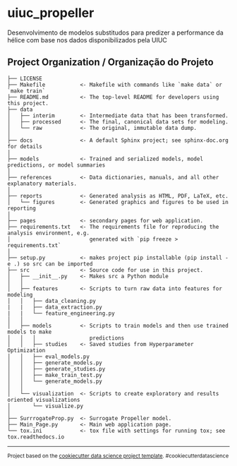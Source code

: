 uiuc_propeller
==============================

Desenvolvimento de modelos substitudos para predizer a performance da hélice com base nos dados disponibilizados pela UIUC

Project Organization / Organização do Projeto
------------

    ├── LICENSE
    ├── Makefile           <- Makefile with commands like `make data` or `make train`
    ├── README.md          <- The top-level README for developers using this project.
    ├── data
    │   ├── interim        <- Intermediate data that has been transformed.
    │   ├── processed      <- The final, canonical data sets for modeling.
    │   └── raw            <- The original, immutable data dump.
    │
    ├── docs               <- A default Sphinx project; see sphinx-doc.org for details
    │
    ├── models             <- Trained and serialized models, model predictions, or model summaries
    │
    ├── references         <- Data dictionaries, manuals, and all other explanatory materials.
    │
    ├── reports            <- Generated analysis as HTML, PDF, LaTeX, etc.
    │   └── figures        <- Generated graphics and figures to be used in reporting
    │
    ├── pages              <- secondary pages for web application.
    ├── requirements.txt   <- The requirements file for reproducing the analysis environment, e.g.
    │                         generated with `pip freeze > requirements.txt`
    │
    ├── setup.py           <- makes project pip installable (pip install -e .) so src can be imported
    ├── src                <- Source code for use in this project.
    │   ├── __init__.py    <- Makes src a Python module
    │   │
    │   ├── features       <- Scripts to turn raw data into features for modeling
    │   │   ├── data_cleaning.py
    |   |   ├── data_extraction.py
    |   |   └── feature_engineering.py
    │   │
    │   ├── models         <- Scripts to train models and then use trained models to make
    │   │   │                 predictions
    │   │   ├── studies    <- Saved studies from Hyperparameter Optimization
    │   │   ├── eval_models.py
    │   │   ├── generate_models.py
    │   │   ├── generate_studies.py
    │   │   ├── make_train_test.py
    │   │   └── generate_models.py
    │   │
    │   └── visualization  <- Scripts to create exploratory and results oriented visualizations
    │       └── visualize.py
    │
    ├── SurrrogateProp.py  <- Surrogate Propeller model.
    ├── Main_Page.py       <- Main web application page.
    └── tox.ini            <- tox file with settings for running tox; see tox.readthedocs.io
    


--------

<p><small>Project based on the <a target="_blank" href="https://drivendata.github.io/cookiecutter-data-science/">cookiecutter data science project template</a>. #cookiecutterdatascience</small></p>
